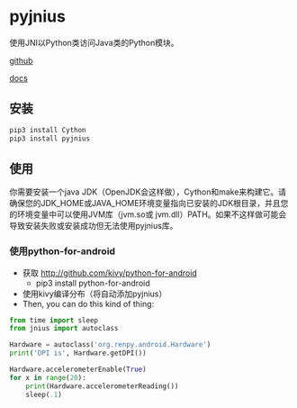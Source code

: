 # pyjnius
使用JNI以Python类访问Java类的Python模块。

[github](https://github.com/kivy/pyjnius)

[docs](https://pyjnius.readthedocs.io/en/latest/api.html#jvm-options-and-the-class-path)

## 安装
```bash
pip3 install Cython
pip3 install pyjnius
```

## 使用
你需要安装一个java JDK（OpenJDK会这样做），Cython和make来构建它。请确保您的JDK_HOME或JAVA_HOME环境变量指向已安装的JDK根目录，并且您的环境变量中可以使用JVM库（jvm.so或 jvm.dll）PATH。如果不这样做可能会导致安装失败或安装成功但无法使用pyjnius库。

### 使用python-for-android
- 获取 http://github.com/kivy/python-for-android
    - pip3 install python-for-android 
- 使用kivy编译分布（将自动添加pyjnius）
- Then, you can do this kind of thing:
```python
from time import sleep
from jnius import autoclass

Hardware = autoclass('org.renpy.android.Hardware')
print('DPI is', Hardware.getDPI())

Hardware.accelerometerEnable(True)
for x in range(20):
    print(Hardware.accelerometerReading())
    sleep(.1)
```